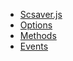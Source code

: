 * [Scsaver.js](/)
* [Options](/options.md)
* [Methods](/methods.md)
* [Events](/events.md)
<!-- - Getting started
  - [Quick start](quickstart.md) -->